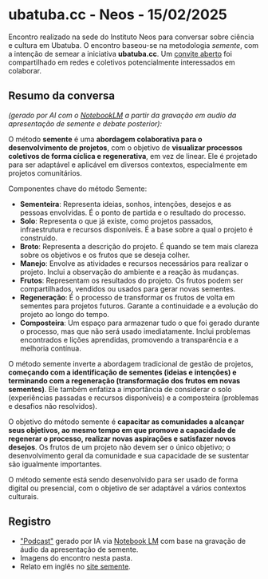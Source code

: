 # ubatuba.cc - Neos - 15/02/2025

Encontro realizado na sede do Instituto Neos para conversar sobre ciência e cultura em Ubatuba. O encontro baseou-se na metodologia *semente*, com a intenção de semear a iniciativa **ubatuba.cc**. Um [convite aberto](https://wiki.ubatuba.cc/doku.php?id=cc:encontro250215) foi compartilhado em redes e coletivos potencialmente interessados em colaborar.

## Resumo da conversa

*(gerado por AI com o [NotebookLM](https://notebooklm.google.com/) a partir da gravação em audio da apresentação de semente e debate posterior):*

O método **semente** é uma **abordagem colaborativa para o desenvolvimento de projetos**, com o objetivo de **visualizar processos coletivos de forma cíclica e regenerativa**, em vez de linear. Ele é projetado para ser adaptável e aplicável em diversos contextos, especialmente em projetos comunitários.

Componentes chave do método Semente:

*   **Sementeira**: Representa ideias, sonhos, intenções, desejos e as pessoas envolvidas. É o ponto de partida e o resultado do processo.
*   **Solo**: Representa o que já existe, como projetos passados, infraestrutura e recursos disponíveis. É a base sobre a qual o projeto é construído.
*   **Broto**: Representa a descrição do projeto. É quando se tem mais clareza sobre os objetivos e os frutos que se deseja colher.
*   **Manejo**: Envolve as atividades e recursos necessários para realizar o projeto. Inclui a observação do ambiente e a reação às mudanças.
*   **Frutos**: Representam os resultados do projeto. Os frutos podem ser compartilhados, vendidos ou usados para gerar novas sementes.
*   **Regeneração**: É o processo de transformar os frutos de volta em sementes para projetos futuros. Garante a continuidade e a evolução do projeto ao longo do tempo.
*   **Composteira**: Um espaço para armazenar tudo o que foi gerado durante o processo, mas que não será usado imediatamente. Inclui problemas encontrados e lições aprendidas, promovendo a transparência e a melhoria contínua.

O método semente inverte a abordagem tradicional de gestão de projetos, **começando com a identificação de sementes (ideias e intenções) e terminando com a regeneração (transformação dos frutos em novas sementes)**. Ele também enfatiza a importância de considerar o solo (experiências passadas e recursos disponíveis) e a composteira (problemas e desafios não resolvidos).

O objetivo do método semente é **capacitar as comunidades a alcançar seus objetivos, ao mesmo tempo em que promove a capacidade de regenerar o processo, realizar novas aspirações e satisfazer novos desejos**. Os frutos de um projeto não devem ser o único objetivo; o desenvolvimento geral da comunidade e sua capacidade de se sustentar são igualmente importantes.

O método semente está sendo desenvolvido para ser usado de forma digital ou presencial, com o objetivo de ser adaptável a vários contextos culturais.

## Registro

- ["Podcast"](CC_2015-02-15_AI-Podcast.wav) gerado por IA via [Notebook LM](https://notebooklm.google.com/) com base na gravação de áudio da apresentação de semente.
- Imagens do encontro nesta pasta.
- Relato em inglês no [site semente](https://semente.de/lab/neos-return).